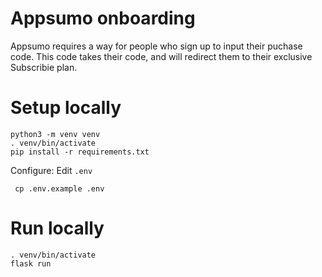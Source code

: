 # Appsumo onboarding

Appsumo requires a way for people who sign up to input their puchase code.
This code takes their code, and will redirect them to their exclusive
Subscribie plan.

# Setup locally

```
python3 -m venv venv
. venv/bin/activate
pip install -r requirements.txt
```

Configure: Edit `.env`
```
 cp .env.example .env
```

# Run locally
```
. venv/bin/activate
flask run
```


